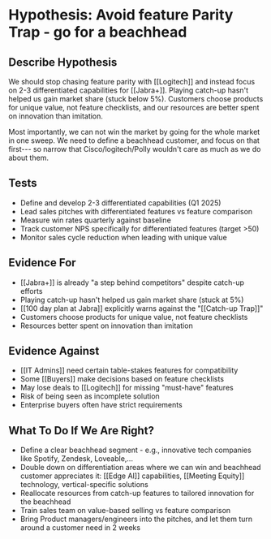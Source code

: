 # Hypothesis: Avoid feature Parity Trap - go for a beachhead

## Describe Hypothesis
We should stop chasing feature parity with [[Logitech]] and instead focus on 2-3 differentiated capabilities for [[Jabra+]]. Playing catch-up hasn't helped us gain market share (stuck below 5%). Customers choose products for unique value, not feature checklists, and our resources are better spent on innovation than imitation.

Most importantly, we can not win the market by going for the whole market in one sweep. We need to define a beachhead customer, and focus on that first--- so narrow that Cisco/logitech/Polly wouldn't care as much as we do about them.

## Tests
- Define and develop 2-3 differentiated capabilities (Q1 2025)
- Lead sales pitches with differentiated features vs feature comparison
- Measure win rates quarterly against baseline
- Track customer NPS specifically for differentiated features (target >50)
- Monitor sales cycle reduction when leading with unique value

## Evidence For
- [[Jabra+]] is already "a step behind competitors" despite catch-up efforts
- Playing catch-up hasn't helped us gain market share (stuck at 5%)
- [[100 day plan at Jabra]] explicitly warns against the "[[Catch-up Trap]]"
- Customers choose products for unique value, not feature checklists
- Resources better spent on innovation than imitation

## Evidence Against
- [[IT Admins]] need certain table-stakes features for compatibility
- Some [[Buyers]] make decisions based on feature checklists
- May lose deals to [[Logitech]] for missing "must-have" features
- Risk of being seen as incomplete solution
- Enterprise buyers often have strict requirements

## What To Do If We Are Right?
- Define a clear beachhead segment - e.g., innovative tech companies like Spotify, Zendesk, Loveable,...
- Double down on differentiation areas where we can win and beachhead customer appreciates it: [[Edge AI]] capabilities, [[Meeting Equity]] technology, vertical-specific solutions
- Reallocate resources from catch-up features to tailored innovation for the beachhead
- Train sales team on value-based selling vs feature comparison
- Bring Product managers/engineers into the pitches, and let them turn around a customer need in 2 weeks